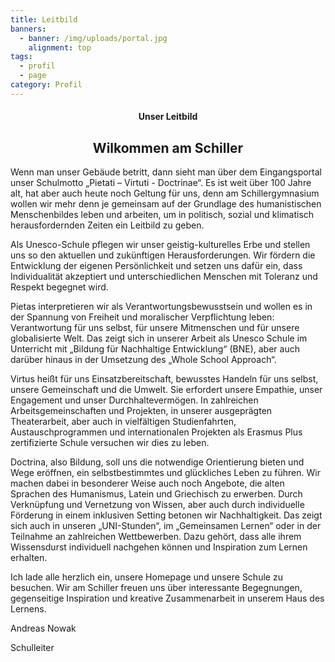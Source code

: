 ```yaml
---
title: Leitbild
banners:
  - banner: /img/uploads/portal.jpg
    alignment: top
tags:
  - profil
  - page
category: Profil
---
```



<center><div class="title"><h4>Unser Leitbild</h4><h2>Wilkommen am Schiller</h2></div></center>

Wenn man unser Gebäude betritt, dann sieht man über dem Eingangsportal unser Schulmotto „Pietati – Virtuti - Doctrinae“. Es ist weit über 100 Jahre alt, hat aber auch heute noch Geltung für uns, denn am Schillergymnasium wollen wir mehr denn je gemeinsam auf der Grundlage des humanistischen Menschenbildes leben und arbeiten, um in politisch, sozial und klimatisch herausfordernden Zeiten ein Leitbild zu geben. 

Als Unesco-Schule pflegen wir unser geistig-kulturelles Erbe und stellen uns so den aktuellen und zukünftigen Herausforderungen. Wir fördern die Entwicklung der eigenen Persönlichkeit und setzen uns dafür ein, dass Individualität akzeptiert und unterschiedlichen Menschen mit Toleranz und Respekt begegnet wird. 

Pietas interpretieren wir als Verantwortungsbewusstsein und wollen es in der Spannung von Freiheit und moralischer Verpflichtung leben: Verantwortung für uns selbst, für unsere Mitmenschen und für unsere globalisierte Welt. Das zeigt sich in unserer Arbeit als Unesco Schule im Unterricht mit „Bildung für Nachhaltige Entwicklung“ (BNE), aber auch darüber hinaus in der Umsetzung des „Whole School Approach“.   

Virtus heißt für uns Einsatzbereitschaft, bewusstes Handeln für uns selbst, unsere Gemeinschaft und die Umwelt. Sie erfordert unsere Empathie, unser Engagement und unser Durchhaltevermögen. In zahlreichen Arbeitsgemeinschaften und Projekten, in unserer ausgeprägten Theaterarbeit, aber auch in vielfältigen Studienfahrten, Austauschprogrammen und internationalen Projekten als Erasmus Plus zertifizierte Schule versuchen wir dies zu leben. 

Doctrina, also Bildung, soll uns die notwendige Orientierung bieten und Wege eröffnen, ein selbstbestimmtes und glückliches Leben zu führen. Wir machen dabei in besonderer Weise auch noch Angebote, die alten Sprachen des Humanismus, Latein und Griechisch zu erwerben.  Durch Verknüpfung und Vernetzung von Wissen, aber auch durch individuelle Förderung in einem inklusiven Setting betonen wir Nachhaltigkeit. Das zeigt sich auch in unseren „UNI-Stunden“, im „Gemeinsamen Lernen“ oder in der Teilnahme an zahlreichen Wettbewerben. Dazu gehört, dass alle ihrem Wissensdurst individuell nachgehen können und Inspiration zum Lernen erhalten. 

Ich lade alle herzlich ein, unsere Homepage und unsere Schule zu besuchen. Wir am Schiller freuen uns über interessante Begegnungen, gegenseitige Inspiration und kreative Zusammenarbeit in unserem Haus des Lernens. 



Andreas Nowak 

  Schulleiter